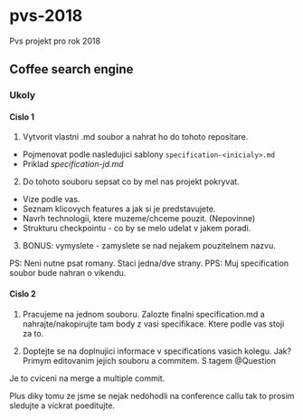 # pvs-2018
Pvs projekt pro rok 2018

## Coffee search engine

### Ukoly 

#### Cislo 1

1. Vytvorit vlastni .md soubor a nahrat ho do tohoto repositare. 
  * Pojmenovat podle nasledujici sablony `specification-<inicialy>.md`
  * Priklad _specification-jd.md_
2. Do tohoto souboru sepsat co by mel nas projekt pokryvat.
  * Vize podle vas.
  * Seznam klicovych features a jak si je predstavujete.
  * Navrh technologii, ktere muzeme/chceme pouzit. (Nepovinne)
  * Strukturu checkpointu - co by se melo udelat v jakem poradi.
3. BONUS: vymyslete - zamyslete se nad nejakem pouzitelnem nazvu.

PS: Neni nutne psat romany. Staci jedna/dve strany.
PPS: Muj specification soubor bude nahran o vikendu.

#### Cislo 2

1. Pracujeme na jednom souboru. Zalozte finalni specification.md a nahrajte/nakopirujte tam body z vasi specifikace. Ktere podle vas stoji za to.

2. Doptejte se na doplnujici informace v specifications vasich kolegu. Jak? Primym editovanim jejich souboru a commitem. S tagem @Question

Je to cviceni na merge a multiple commit.

Plus diky tomu ze jsme se nejak nedohodli na conference callu tak to prosim sledujte a vickrat poeditujte.

